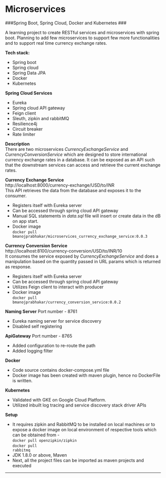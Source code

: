# Microservices

###Spring Boot, Spring Cloud, Docker and Kubernetes ###

A learning project to create RESTful services and microservices with spring boot. Planning to add
few microservices to support few more functionalities and to support real time 
currency exchange rates.

__Tech stack:__
* Spring boot
* Spring cloud
* Spring Data JPA
* Docker
* Kubernetes

__Spring Cloud Services__
* Eureka
* Spring cloud API gateway
* Feign client
* Sleuth, zipkin and rabbitMQ
* Resilience4j
* Circuit breaker
* Rate limiter

__Description__
<br>
There are two microservices *CurrencyExchangeService* and *CurrencyConversionService* which are designed to store international currency exchange rates 
in a database. It can be exposed as an API such that the downstream services can access and retrieve the current exchange rates.  

__Currency Exchange Service__  
http://localhost:8000/currency-exchange/USD/to/INR   
This API retrieves the data from the database and exposes it to the consumer.
* Registers itself with Eureka server
* Can be accessed through spring cloud API gateway
* Manual SQL statements in *data.sql* file will insert or create data in the dB on app start.
* Docker image  
<code>docker pull bmanojprabhakar/microservices_currency_exchange_service:0.0.3</code>  

__Currency Conversion Service__  
http://localhost:8100/currency-conversion/USD/to/INR/10  
It consumes the service exposed by *CurrencyExchangeService* and does a manipulation based on the quantity passed in URL params which is returned as response.  
* Registers itself with Eureka server
* Can be accessed through spring cloud API gateway
* Utilizes Feign client to interact with producer
* Docker image  
<code>docker pull bmanojprabhakar/currency_conversion_service:0.0.2</code>

__Naming Server__
Port number - 8761
* Eureka naming server for service discovery
* Disabled self registering

__ApiGateway__
Port number - 8765
* Added configuration to re-route the path
* Added logging filter

__Docker__
* Code source contains docker-compose.yml file
* Docker image has been created with maven plugin, hence no DockerFile is written.

__Kubernetes__  
* Validated with GKE on Google Cloud Platform.
* Utilized inbuilt log tracing and service discovery stack driver APIs

__Setup__
* It requires zipkin and RabbitMQ to be installed on local machines or to expose a docker image on local environment
of respective tools which can be obtained from -   
<code>docker pull openzipkin/zipkin</code><br>
<code>docker pull rabbitmq</code>
* JDK 1.8.0 or above, Maven 
* Next, all the project files can be imported as maven projects and executed

----------
